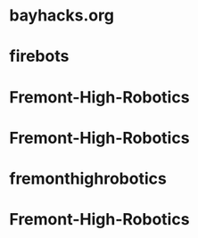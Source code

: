 # bayhacks.org
# firebots
# Fremont-High-Robotics
# Fremont-High-Robotics
# fremonthighrobotics
# Fremont-High-Robotics
